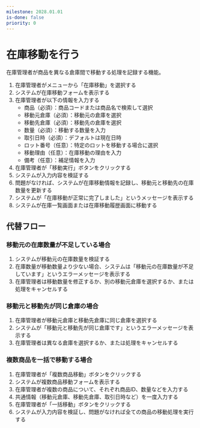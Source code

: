 ```yaml
---
milestone: 2028.01.01
is-done: false
priority: 0
---
```


# 在庫移動を行う

在庫管理者が商品を異なる倉庫間で移動する処理を記録する機能。

1. 在庫管理者がメニューから「在庫移動」を選択する
2. システムが在庫移動フォームを表示する
3. 在庫管理者が以下の情報を入力する
   - 商品（必須）：商品コードまたは商品名で検索して選択
   - 移動元倉庫（必須）：移動元の倉庫を選択
   - 移動先倉庫（必須）：移動先の倉庫を選択
   - 数量（必須）：移動する数量を入力
   - 取引日時（必須）：デフォルトは現在日時
   - ロット番号（任意）：特定のロットを移動する場合に選択
   - 移動理由（任意）：在庫移動の理由を入力
   - 備考（任意）：補足情報を入力
4. 在庫管理者が「移動実行」ボタンをクリックする
5. システムが入力内容を検証する
6. 問題がなければ、システムが在庫移動情報を記録し、移動元と移動先の在庫数量を更新する
7. システムが「在庫移動が正常に完了しました」というメッセージを表示する
8. システムが在庫一覧画面または在庫移動履歴画面に移動する

## 代替フロー

### 移動元の在庫数量が不足している場合

1. システムが移動元の在庫数量を検証する
2. 在庫数量が移動数量より少ない場合、システムは「移動元の在庫数量が不足しています」というエラーメッセージを表示する
3. 在庫管理者は移動数量を修正するか、別の移動元倉庫を選択するか、または処理をキャンセルする

### 移動元と移動先が同じ倉庫の場合

1. 在庫管理者が移動元倉庫と移動先倉庫に同じ倉庫を選択する
2. システムが「移動元と移動先が同じ倉庫です」というエラーメッセージを表示する
3. 在庫管理者は異なる倉庫を選択するか、または処理をキャンセルする

### 複数商品を一括で移動する場合

1. 在庫管理者が「複数商品移動」ボタンをクリックする
2. システムが複数商品移動フォームを表示する
3. 在庫管理者が複数の商品について、それぞれ商品ID、数量などを入力する
4. 共通情報（移動元倉庫、移動先倉庫、取引日時など）を一度入力する
5. 在庫管理者が「一括移動」ボタンをクリックする
6. システムが入力内容を検証し、問題がなければ全ての商品の移動処理を実行する
